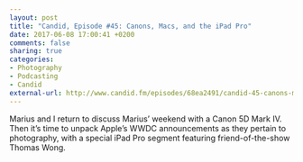 ```yaml
---
layout: post
title: "Candid, Episode #45: Canons, Macs, and the iPad Pro"
date: 2017-06-08 17:00:41 +0200
comments: false
sharing: true
categories: 
- Photography
- Podcasting
- Candid
external-url: http://www.candid.fm/episodes/68ea2491/candid-45-canons-macs-and-the-ipad-pro
---
```


Marius and I return to discuss Marius’ weekend with a Canon 5D Mark IV. Then it’s time to unpack Apple’s WWDC announcements as they pertain to photography, with a special iPad Pro segment featuring friend-of-the-show Thomas Wong.